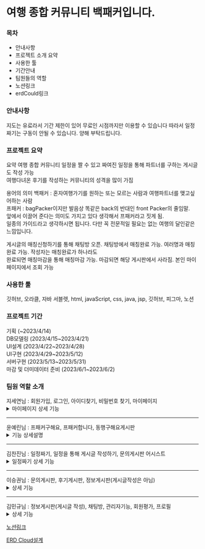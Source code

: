 <h1>여행 종합 커뮤니티 백패커입니다.</h1>
    
<h3>목차</h3>
<ul>
<li>안내사항</li>
<li>프로젝트 소개 요약 </li>
<li>사용한 툴</li>
<li>기간안내</li>
<li>팀원들의 역할</li>
<li>노션링크</li>
<li>erdCould링크</li>

</ul>
<h3>안내사항</h3>
지도는 유료라서 기간 제한이 있어 무료인 시점까지만 이용할 수 있습니다
따라서 일정짜기는 구동이 안될 수 있습니다. 양해 부탁드립니다.

<h3 id="content1">프로젝트 요약</h3>
요약 
여행 종합 커뮤니티 
일정을 짤 수 있고 짜여진 일정을 통해 파트너를 구하는 게시글도 작성 가능 <br>
여행다녀온 후기를 작성하는 커뮤니티의 성격을 많이 가짐 <br>


용어의 의미
백패커 : 혼자여행가기를 원하는 또는 모르는 사람과 여행파트너를 맺고싶어하는 사람 <br>
프패커 : bagPacker이지만 발음상 똑같은 back의 반대인 front Packer의 줄임말. <br>
앞에서 이끌어 준다는 의미도 가지고 있다 생각해서 프패커라고 짓게 됨. <br>
일종의 가이드라고 생각하시면 됩니다. 다만 꼭 전문적일 필요는 없는 여행의 달인같은 느낌입니다. <br>

게시글의 매칭신청하기를 통해 채팅방 오픈. 채팅방에서 매칭완료 가능. 여러명과 매칭완료 가능. 작성자는 매칭완료가 하나라도 <br>
완료되면 매칭마감을 통해 매칭마감 가능. 마감되면 해당 게시판에서 사라짐. 본인 마이페이지에서 조회 가능 <br>

<h3>사용한 툴</h3>
깃허브, 오라클, 자바 서블렛, html, javaScript, css, java, jsp, 깃허브, 피그마, 노션

<h3>프로젝트 기간</h3>
기획 (~2023/4/14) <br>
DB모델링 (2023/4/15~2023/4/21)<br>
UI설계 (2023/4/22~2023/4/28)<br>
UI구현 (2023/4/29~2023/5/12)<br>
서버구현 (2023/5/13~2023/5/31)<br>
마감 및 더미데이터 준비 (2023/6/1~2023/6/2)

<h3 id="content3">팀원 역할 소개</h3>
지세연님 : 회원가입, 로그인, 아이디찾기, 비밀번호 찾기, 마이페이지
<details>
    <summary>마이페이지 상세 기능</summary>
    회원가입, 로그인, 아이디 찾기, 비밀번호 찾기, 회원탈퇴, 마이페이지 개인정보 수정 <br>
    프패커 등록, 일정다시보기, 등록한 게시글 목록, 매칭완료된 회원보기 <br>
</details>
<hr>
윤예린님 : 프패커구해요, 프패커합니다, 동행구해요게시판
<details>
    <summary>기능 상세설명</summary>
    UI가 다를뿐 세 게시판의 기능은 거의 동일함. <br>
    게시글 등록이 가능해야함(합니다게시판은 프패커만 작성가능해야함) <br>
    게시글 삭제, 게시글 검색, 게시글 수정이 가능해야함 <br>
    댓글 추가, 삭제 <br>
    게시글 신고하기 <br>
    매칭마감버튼이 매칭완료된사람이 한사람이라도있으면 활성화되야함 <br>
    매칭마감된 글은 댓글 등록, 댓글 삭제, 게시글 수정이 불가하게 되야함 <br>
    매칭신청하기버튼을 통해 채팅방으로 이동되어야함 <br>
    일정짜기를 통해 작성된 글은 일정이 보여야함.  <br>
    마감시 매칭완료된 회원과 작성자에게 점수 부여  <br>
</details>
<hr>
김찬진님 : 일정짜기, 일정을 통해 게시글 작성하기, 문의게시판 어시스트
<details>
    <summary>일정짜기 상세 기능</summary>
    날짜 선택, 일정표 추가, 여행지 추가, 여행지 검색, 사용자 지정 일정추가, 일정표를 저장하여 게시글을 작성
</details>
<hr>
이승권님 : 문의게시판, 후기게시판, 정보게시판(게시글작성은 아님)
<details>
    <summary>상세 기능</summary>
    문의게시판에 게시글 등록, 문의게시판 검색기능, 1:1 문의 등록, 1:1 문의 답변등록, 공지사항등록, 서비스 문의 등록, 답변등록, FAQ등록 <br>
    후기 정보게시판 UI구현, <br>
    후기정보게시판 게시글 작성, 후기게시판 삭제, 인기순으로보기, 조회순으로 보기, 댓글 작성, 댓글 삭제, 신고하기(자기자신 신고불가능, 중복 신고 불가능), 게시물 수정하기 
</details>
<hr>
김민규님 : 정보게시판(게시글 작성), 채팅방, 관리자기능, 회원평가, 프로필
<details>
    <summary>상세 기능</summary>
    1:1 채팅구현 구현, 매칭완료, 채팅방 나가기, 읽지 않은 메세지 숫자 확인 <br>
    회원상태확인,회원 검색, 신고관리 <br>
    전체 게시판 목록 조회, 게시글의 신고 수 조회 가능, 해당 게시글로 이동하여 삭제가능 <br>
    문의게시판 QNA작성 <br>
    여행지의 추가, 수정, 삭제 여행정보글 작성가능 <br>
    매칭완료된 회원 리뷰남기기, 거리점수 부여 

</details>

<a href="https://www.notion.so/ebf82c2064744ff499c980d573b2ad74">노션링크</a>

<a href="https://www.erdcloud.com/d/3ZqPd6i4TLmNR8rHm">ERD Cloud설계</a>
